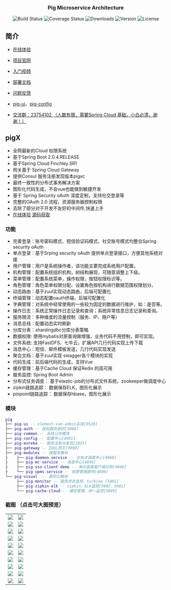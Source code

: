 <h3 align="center">Pig Microservice Architecture</h2> 
<p align="center">
 <img src="https://img.shields.io/circleci/project/vuejs/vue/dev.svg" alt="Build Status">
  <img src="https://img.shields.io/badge/Spring%20Cloud-EdgwareSR4-orange.svg" alt="Coverage Status">
  <img src="https://img.shields.io/badge/Spring%20Boot-1.5.13-blue.svg" alt="Downloads">
  <img src="https://img.shields.io/npm/v/npm.svg" alt="Version">
  <img src="https://img.shields.io/npm/l/vue.svg" alt="License">
</p>

## 简介
- [在线体验](http://preview.pig4cloud.com) 

- [项目官网](https://pig4cloud.com) 

- [入门视频](https://www.bilibili.com/video/av20229859/)  

- [部署文档](https://www.kancloud.cn/lengleng/pig-guide/550736)  

- [问题反馈](https://gitee.com/log4j/pig/issues)  

- [pig-ui](https://gitee.com/log4j/pig-ui)、[pig-config](https://gitee.com/cqzqxq_lxh/pig-config)

- <a target="_blank" href="https://jq.qq.com/?_wv=1027&k=5zWEvg5">交流群：23754102 （人数有限，需要Spring Cloud 基础，小白必清，谢谢！）</a>   


## pigX
- 全网最新的Cloud 权限系统
- 基于Spring Boot 2.0.4.RELEASE
- 基于Spring Cloud  Finchley.SR1
- 网关基于 Spring Cloud Gateway
- 提供Consul 服务注册发现版本pigxc
- 最终一致性的分布式事务解决方案
- 图形化代码生成，不会vue也能做到敏捷开发
- 基于 Spring Security oAuth 深度定制，支持社交登录等
- 完整的OAuth 2.0 流程，资源服务器控制权限
- 去除了部分对于开发不友好的中间件,快速上手   
- [在线体验](http://pigx.pig4cloud.com) 
[源码获取](https://gitee.com/log4j/pig/wikis/pigx)
### 功能
- 完善登录：账号密码模式、短信验证码模式、社交账号模式均整合Spring security oAuth
- 单点登录：基于Srping security oAuth 提供单点登录接口，方便其他系统对接
- 用户管理：用户是系统操作者，该功能主要完成系统用户配置。
- 机构管理：配置系统组织机构，树结构展现，可随意调整上下级。
- 菜单管理：配置系统菜单，操作权限，按钮权限标识等。
- 角色管理：角色菜单权限分配、设置角色按机构进行数据范围权限划分。
- 动态路由：基于zuul实现动态路由，后端可配置化
- 终端管理：动态配置oauth终端，后端可配置化
- 字典管理：对系统中经常使用的一些较为固定的数据进行维护，如：是否等。
- 操作日志：系统正常操作日志记录和查询；系统异常信息日志记录和查询。
- 服务限流：多种维度的流量控制（服务、IP、用户等）
- 消息总线：配置动态实时刷新
- 分库分表：shardingdbc分库分表策略
- 数据权限: 使用mybatis对原查询做增强，业务代码不用控制，即可实现。
- 文件系统: 支持FastDFS、七牛云，扩展API几行代码实现上传下载
- 消息中心：短信、邮件模板发送，几行代码实现发送
- 聚合文档：基于zuul实现 swagger各个模块的实现
- 代码生成：前后端代码的生成，支持Vue
- 缓存管理：基于Cache Cloud 保证Redis 的高可用
- 服务监控: Spring Boot Admin
- 分布式任务调度： 基于elastic-job的分布式文件系统，zookeeper做调度中心
- zipkin链路追踪： 数据保存ELK，图形化展示
- pinpoint链路追踪： 数据保存hbase，图形化展示
 ### 模块
``` lua
pig
├── pig-ui -- element-vue-admin实现[9528]
├── pig-auth -- 授权服务提供[3000]
├── pig-common -- 系统公共模块 
├── pig-config -- 配置中心[4001]
├── pig-eureka -- 服务注册与发现[1025]
├── pig-gateway -- ZUUL网关[9999]
├── pig-modules -- 微服务模块
├    ├── pig-daemon-service -- 分布式调度中心[4060]
├    ├── pig-mc-service -- 消息中心[4050]
├    ├── pig-sso-client-demo -- 单点登录客户端示例[4040]
├    └── pig-upms-service -- 权限管理提供[4000]
└── pig-visual  -- 图形化模块 
     ├── pig-monitor -- 服务状态监控、turbine [5001]
     ├── pig-zipkin-elk -- zipkin、ELK监控[5002、5601]
     └── pig-cache-cloud -- 缓存管理、统一监控[5005]
```

### 截图 （点击可大图预览）
<table>
    <tr>
        <td><img src="https://oss.pigx.top/pic/201806/login.png"/></td>
        <td><img src="https://oss.pigx.top/pic/201806/1.png"/></td>
    </tr>
    <tr>
        <td><img src="https://oss.pigx.top/pic/201806/2.png"/></td>
        <td><img src="https://oss.pigx.top/pic/201806/3.png"/></td>
    </tr>
    <tr>
        <td><img src="https://oss.pigx.top/pic/201806/4.png"/></td>
        <td><img src="https://oss.pigx.top/pic/201806/5.png"/></td>
    </tr>
    <tr>
        <td><img src="https://oss.pigx.top/pic/201806/6.png"/></td>
        <td><img src="https://oss.pigx.top/pic/201806/7.png"/></td>
    </tr>
    <tr>
        <td><img src="https://oss.pigx.top/pic/201806/12321.png"/></td>
        <td><img src="https://oss.pigx.top/pic/201806/WX20180522-182107@2x.png"/></td>
    </tr>
    <tr>
        <td><img src="https://oss.pigx.top/pic/201806/8.png"/></td>
        <td><img src="https://oss.pigx.top/pic/201806/9.png"/></td>
    </tr>
    <tr>
        <td><img src="https://oss.pigx.top/pic/201806/10.png"/></td>
        <td><img src="https://oss.pigx.top/pic/201806/11.png"/></td>
    </tr>
    <tr>
        <td><img src="https://oss.pigx.top/pic/201806/12.png"/></td>
        <td><img src="https://oss.pigx.top/pic/201806/13.png"/></td>
    </tr>
    <tr>
        <td><img src="https://oss.pigx.top/pic/201806/14.png"/></td>
        <td><img src="https://oss.pigx.top/pic/201806/15.png"/></td>
    </tr>
    <tr>
        <td><img src="https://oss.pigx.top/pic/201806/16.png"/></td>
        <td><img src="https://oss.pigx.top/pic/201806/17.png"/></td>
    </tr>
</table>
